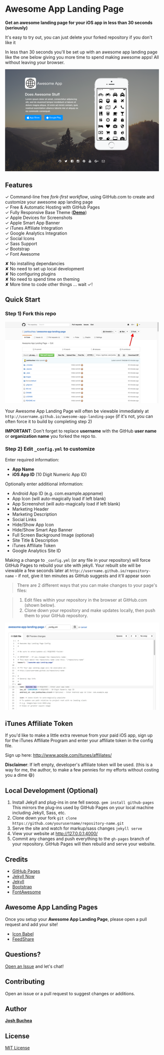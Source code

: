 # Awesome App Landing Page

**Get an awesome landing page for your iOS app in less than 30 seconds (seriously)**

It's easy to try out, you can just delete your forked repository if you don't like it

In less than 30 seconds you'll be set up with an awesome app landing page like the one below giving you more time to spend making awesome apps! All without leaving your browser.

![Awesome App Landing Page Theme Screenshot](/images/awesome-app-landing-page-screenshot.png "Awesome App Landing Page Theme Screenshot")

## Features

✓ Command-line free _fork-first workflow_, using GitHub.com to create and customize your awesome app landing page  
✓ Free & Automatic Hosting with GitHub Pages   
✓ Fully Responsive Base Theme (**<a href="http://joshbuchea.github.io/awesome-app-landing-page">Demo</a>**)  
✓ Apple Devices for Screenshots  
✓ Apple Smart App Banner  
✓ iTunes Affiliate Integration  
✓ Google Analytics Integration  
✓ Social Icons  
✓ Sass Support  
✓ Bootstrap  
✓ Font Awesome  

✘ No installing dependancies  
✘ No need to set up local development  
✘ No configuring plugins  
✘ No need to spend time on theming  
✘ More time to code other things ... wait ✓!

## Quick Start

### Step 1) Fork this repo

![Step 1](/images/fork.png "Step 1")

Your Awesome App Landing Page will often be viewable immediately at `http://username.github.io/awesome-app-landing-page` (if it's not, you can often force it to build by completing step 2)

**IMPORTANT**: Don't forget to replace **username** with the GitHub **user name** or **organization name** you forked the repo to.

### Step 2) Edit `_config.yml` to customize

Enter required information:
- **App Name**
- **iOS App ID** (10 Digit Numeric App ID)

Optionally enter additional information:
- Android App ID (e.g. com.example.appname)
- App Icon (will auto-magically load if left blank)
- App Screenshot (will auto-magically load if left blank)
- Marketing Header
- Marketing Description
- Social Links
- Hide/Show App Icon
- Hide/Show Smart App Banner
- Full Screen Background Image (optional)
- Site Title & Description
- iTunes Affiliate Token
- Google Analytics Site ID

Making a change to `_config.yml` (or any file in your repository) will force GitHub Pages to rebuild your site with jekyll. Your rebuilt site will be viewable a few seconds later at `http://username.github.io/repository-name` - if not, give it ten minutes as GitHub suggests and it'll appear soon

> There are 2 different ways that you can make changes to your page's files:

> 1. Edit files within your repository in the browser at GitHub.com (shown below).
> 2. Clone down your repository and make updates locally, then push them to your GitHub repository.

![_config.yml](/images/config.png "_config.yml")

## iTunes Affiliate Token

If you'd like to make a little extra revenue from your paid iOS app, sign up for the iTunes Affiliate Program and enter your affiliate token in the config file.

Sign up here: http://www.apple.com/itunes/affiliates/

**Disclaimer**: If left empty, developer's affiliate token will be used. (this is a way for me, the author, to make a few pennies for my efforts without costing you a dime 😄)

## Local Development (Optional)

1. Install Jekyll and plug-ins in one fell swoop. `gem install github-pages` This mirrors the plug-ins used by GitHub Pages on your local machine including Jekyll, Sass, etc.
2. Clone down your fork `git clone https://github.com/yourusername/repository-name.git`
3. Serve the site and watch for markup/sass changes `jekyll serve`
4. View your website at http://127.0.0.1:4000/
5. Commit any changes and push everything to the `gh-pages` branch of your repository. GitHub Pages will then rebuild and serve your website.

## Credits

- [GitHub Pages](https://pages.github.com/)
- [Jekyll Now](https://github.com/barryclark/jekyll-now)
- [Jekyll](https://github.com/jekyll/jekyll)
- [Bootstrap](https://github.com/mdo/bootstrap)
- [FontAwesome](https://fortawesome.github.io/Font-Awesome/)

## Awesome App Landing Pages

Once you setup your **Awesome App Landing Page**, please open a pull request and add your site!

- [Icon Babel](http://iconbabel.com/ "Transcend language barriers using icons")
- [FeedShare](http://feedshare.org/ "Find & Share Free Food")

## Questions?

[Open an Issue](https://github.com/joshbuchea/awesome-app-landing-page/issues/new) and let's chat!

## Contributing

Open an issue or a pull request to suggest changes or additions.

## Author

**[Josh Buchea](http://joshbuchea.com/)**

## License

[MIT License](LICENSE)
